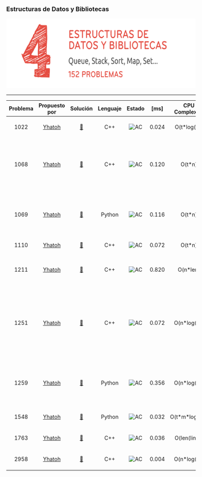 ### Estructuras de Datos y Bibliotecas
<p align="center">
  <img width="690" height="184" src="/misc/uri_eddbibliotecas.png">
</p>

---

| Problema     | Propuesto por | Solución     | Lenguaje | Estado | [ms] | CPU Complexity| Memory Complexity | Commentario|
|  :----:        |    :----:   |           :----:  |           :----:  |            :----:  |            :----:  |            :----:  |            :----:  |             :----:  | 
| 1022   | [Yhatoh](https://github.com/Yhatoh) | [🔗](/soluciones/URI/problemas/edd_y_bibliotecas/1022/1022_Yhatoh.cpp)   | C++ | ![AC](https://placehold.it/40/32CD32/FFFFFF?text=AC) | 0.024 | O(t\*log(n)) | O(1) | in euclid's algorithm we trust|
| 1068   | [Yhatoh](https://github.com/Yhatoh) | [🔗](/soluciones/URI/problemas/edd_y_bibliotecas/1068/1068_Yhatoh.cpp)   | C++ | ![AC](https://placehold.it/40/32CD32/FFFFFF?text=AC) | 0.120 | O(t\*n) | O(n) | hay que hacer como si los numeros no existieran y usar una pila para ver el correcto balanceo |
| 1069   | [Yhatoh](https://github.com/Yhatoh) | [🔗](/soluciones/URI/problemas/edd_y_bibliotecas/1069/1069_Yhatoh.py)    | Python|![AC](https://placehold.it/40/32CD32/FFFFFF?text=AC)| 0.116 | O(t\*n) | O(n) | es el mismo problema que el 1069, solo que un pequeño cambio en la condición|
| 1110   | [Yhatoh](https://github.com/Yhatoh) | [🔗](/soluciones/URI/problemas/edd_y_bibliotecas/1110/1110_Yhatoh.cpp)    | C++ | ![AC](https://placehold.it/40/32CD32/FFFFFF?text=AC)| 0.072 | O(t\*n) | O(n) | colas is love colas is live|
| 1211   | [Yhatoh](https://github.com/Yhatoh) | [🔗](/soluciones/URI/problemas/edd_y_bibliotecas/1211/1211_Yhatoh.cpp)    | C++|![AC](https://placehold.it/40/32CD32/FFFFFF?text=AC)| 0.820 | O(n\*len) | O(n\*len) | solo hay que ver cuantos numeros iguales tiene el de al frente|
| 1251   | [Yhatoh](https://github.com/Yhatoh) | [🔗](/soluciones/URI/problemas/edd_y_bibliotecas/1251/1251_Yhatoh.cpp)    | C++|![AC](https://placehold.it/40/32CD32/FFFFFF?text=AC)| 0.072 | O(n\*log(n)) | O(n) | hash_map de los caracteres y sumar 1 por cada que lo encuentro, de ahí crear un sort para ordenarlo como lo piden y tada|
| 1259   | [Yhatoh](https://github.com/Yhatoh) | [🔗](/soluciones/URI/problemas/edd_y_bibliotecas/1259/1259_Yhatoh.py)    | Python|![AC](https://placehold.it/40/32CD32/FFFFFF?text=AC)| 0.356 | O(n\*log(n)) | O(n) | es el mismo problema que el 1069, solo que un pequeño cambio en la condición|
| 1548   | [Yhatoh](https://github.com/Yhatoh) | [🔗](/soluciones/URI/problemas/edd_y_bibliotecas/1548/1548_Yhatoh.py)    | Python|![AC](https://placehold.it/40/32CD32/FFFFFF?text=AC)| 0.032 | O(t\*m\*log(m)) | O(2n) | si toy igual me quedo quieto|
| 1763   | [Yhatoh](https://github.com/Yhatoh) | [🔗](/soluciones/URI/problemas/edd_y_bibliotecas/1763/1763_Yhatoh.cpp)    | C++|![AC](https://placehold.it/40/32CD32/FFFFFF?text=AC)| 0.036 | O(len(line)) | O(13) | a pura condición oe si|
| 2958   | [Yhatoh](https://github.com/Yhatoh) | [🔗](/soluciones/URI/problemas/edd_y_bibliotecas/2958/2958_Yhatoh.cpp)    | C++ |![AC](https://placehold.it/40/32CD32/FFFFFF?text=AC)| 0.004 | O(n\*log(n)) | O(n) | soy v o soy d, esa es la cuestión|

